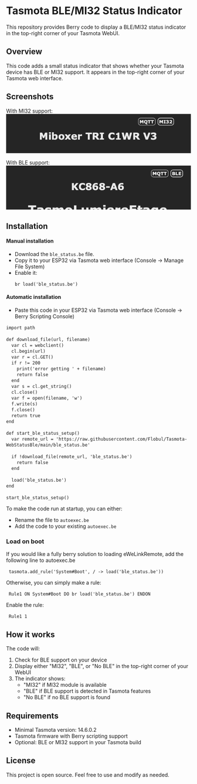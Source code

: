 # Tasmota BLE/MI32 Status Indicator

This repository provides Berry code to display a BLE/MI32 status indicator in the top-right corner of your Tasmota WebUI.

## Overview

This code adds a small status indicator that shows whether your Tasmota device has BLE or MI32 support. It appears in the top-right corner of your Tasmota web interface.

## Screenshots

With MI32 support:
![WebUI with MI32](webui_mi32.png)

With BLE support:
![WebUI with BLE](webui_ble.png)

## Installation

#### Manual installation 

- Download the `ble_status.be` file.
- Copy it to your ESP32 via Tasmota web interface (Console -> Manage File System)
- Enable it:
   ```
   br load('ble_status.be')
   ```

#### Automatic installation 
   - Paste this code in your ESP32 via Tasmota web interface (Console -> Berry Scripting Console)
   ```
   import path
   
   def download_file(url, filename)
     var cl = webclient()
     cl.begin(url)
     var r = cl.GET()
     if r != 200
       print('error getting ' + filename)
       return false
     end
     var s = cl.get_string()
     cl.close()
     var f = open(filename, 'w')
     f.write(s)
     f.close()
     return true
   end
   
   def start_ble_status_setup()
     var remote_url = 'https://raw.githubusercontent.com/Flobul/Tasmota-WebStatusBle/main/ble_status.be'
   
     if !download_file(remote_url, 'ble_status.be')
       return false
     end
   
     load('ble_status.be')
   end
   
   start_ble_status_setup()
   ```

To make the code run at startup, you can either:
- Rename the file to `autoexec.be`
- Add the code to your existing `autoexec.be`


### Load on boot

If you would like a fully berry solution to loading eWeLinkRemote, add the following line to autoexec.be

   ```
    tasmota.add_rule('System#Boot', / -> load('ble_status.be'))
   ```

Otherwise, you can simply make a rule:

   ```
    Rule1 ON System#Boot DO br load('ble_status.be') ENDON
   ```
Enable the rule:
   ```
    Rule1 1
   ```

## How it works

The code will:
1. Check for BLE support on your device
2. Display either "MI32", "BLE", or "No BLE" in the top-right corner of your WebUI
3. The indicator shows:
   - "MI32" if MI32 module is available
   - "BLE" if BLE support is detected in Tasmota features
   - "No BLE" if no BLE support is found

## Requirements

- Minimal Tasmota version: 14.6.0.2
- Tasmota firmware with Berry scripting support
- Optional: BLE or MI32 support in your Tasmota build

## License

This project is open source. Feel free to use and modify as needed.